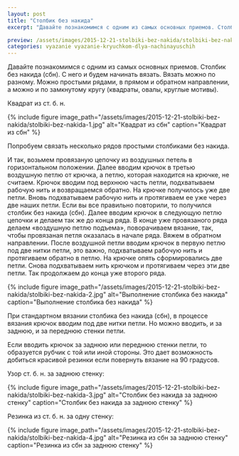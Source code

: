 ```yaml
---
layout: post
title: "Столбик без накида"
excerpt: "Давайте познакомимся с одним из самых основных приемов. Столбик без накида (сбн). С него и будем начинать вязать. Вязать можно по разному. Можно простыми рядами в прямом и обратном направлении, а можно и по замкнутому..."

preview: /assets/images/2015-12-21-stolbiki-bez-nakida/stolbiki-bez-nakida-preview.jpg
categories: vyazanie vyazanie-kryuchkom-dlya-nachinayuschih
---
```


Давайте познакомимся с одним из самых основных приемов. Столбик без накида (сбн). С него и будем начинать вязать. Вязать можно по разному. Можно простыми рядами, в прямом и обратном направлении, а можно и по замкнутому кругу (квадраты, овалы, круглые мотивы).

Квадрат из ст. б. н.

{% include figure image_path="/assets/images/2015-12-21-stolbiki-bez-nakida/stolbiki-bez-nakida-1.jpg" alt="Квадрат из сбн" caption="Квадрат из сбн" %}

Попробуем связать несколько рядов простыми столбиками без накида.

И так, возьмем провязаную цепочку из воздушных петель в горизонтальном положении. Далее вводим крючок в третью воздушную петлю от крючка, а петлю, которая находится на крючке, не считаем. Крючок вводим под верхнюю часть петли, подхватываем рабочую нить и возвращаемся обратно. На крючке получилось уже две петли. Вновь подхватываем рабочую нить и протягиваем ее уже через две наших петли. Если вы все правильно повторили, то получился столбик без накида (сбн). Далее вводим крючок в следующую петлю цепочки и делаем так же до конца ряда. В конце уже провязаного ряда делаем «воздушную петлю подъема», поворачиваем вязание, так, чтобы провязаная петля оказалась в начале ряда. Вяжем в обратном направлении. После воздушной петли вводим крючок в первую петлю под две нитки петли, это важно, подхватываем рабочую нить и протягиваем обратно в петлю. На крючке опять сформировались две петли. Снова подхватываем нить крючком и протягиваем через эти две петли. Так продолжаем до конца уже второго ряда.

{% include figure image_path="/assets/images/2015-12-21-stolbiki-bez-nakida/stolbiki-bez-nakida-2.jpg" alt="Выполнение столбика без накида" caption="Выполнение столбика без накида" %}

При стандартном вязании столбика без накида (сбн), в процессе вязания крючок вводим под две нитки петли. Но можно вводить, и за заднюю, и за переднюю стенки петли.

Если вводить крючок за заднюю или переднюю стенки петли, то образуется рубчик с той или иной стороны. Это дает возможность добиться красивой резинки если повернуть вязание на 90 градусов.

Узор ст. б. н. за заднюю стенку:

{% include figure image_path="/assets/images/2015-12-21-stolbiki-bez-nakida/stolbiki-bez-nakida-3.jpg" alt="Столбик без накида за заднюю стенку" caption="Столбик без накида за заднюю стенку" %}

Резинка из ст. б. н. за одну стенку:

{% include figure image_path="/assets/images/2015-12-21-stolbiki-bez-nakida/stolbiki-bez-nakida-4.jpg" alt="Резинка из сбн за заднюю стенку" caption="Резинка из сбн за заднюю стенку" %}
